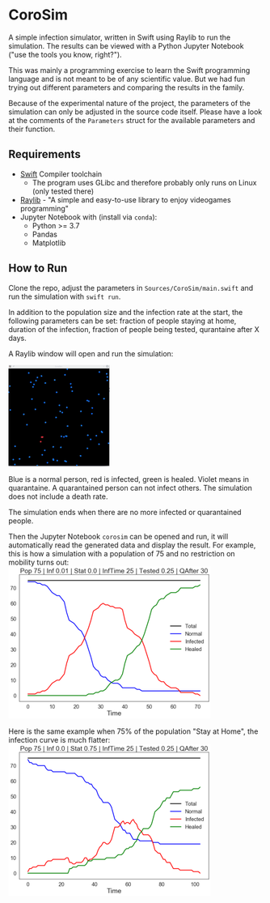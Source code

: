 # CoroSim

A simple infection simulator, written in Swift using Raylib to run the simulation.
The results can be viewed with a Python Jupyter Notebook ("use the tools you know, right?").

This was mainly a programming exercise to learn the Swift programming language and is not meant to be of any scientific value.
But we had fun trying out different parameters and comparing the results in the family.

Because of the experimental nature of the project, the parameters of the simulation can only be adjusted in the source code itself.
Please have a look at the comments of the `Parameters` struct for the available parameters
and their function.

## Requirements

* [Swift](https://swift.org/) Compiler toolchain
    * The program uses GLibc and therefore probably only runs on Linux (only tested there)
* [Raylib](https://github.com/raysan5/raylib)  - "A simple and easy-to-use library to enjoy videogames programming"
* Jupyter Notebook with (install via `conda`):
    * Python >= 3.7
    * Pandas
    * Matplotlib


## How to Run

Clone the repo, adjust the parameters in `Sources/CoroSim/main.swift` and run the simulation with
`swift run`.

In addition to the population size and the infection rate at the start, the following parameters can be set:
fraction of people staying at home, duration of the infection, fraction of people being tested, qurantaine after X days. 

A Raylib window will open and run the simulation:

![Simulation](res/corosim_small.gif)

Blue is a normal person, red is infected, green is healed. Violet means in quarantaine. A quarantained person can not infect others. The simulation does not include a death rate.

The simulation ends when there are no more infected or quarantained people.

Then the Jupyter Notebook `corosim` can be opened and run, it will automatically read the generated data and display the result.
For example, this is how a simulation with a population of 75 and no restriction on mobility turns out:
![Sim1](res/sim1.png)

Here is the same example when 75% of the population "Stay at Home", the infection curve is much flatter:
![Sim1](res/sim2.png)
